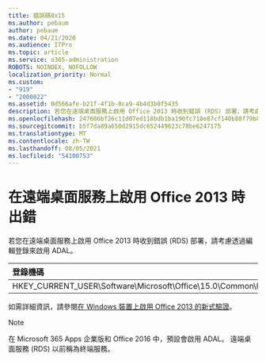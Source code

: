 ```yaml
---
title: 錯誤碼0x15
ms.author: pebaum
author: pebaum
ms.date: 04/21/2020
ms.audience: ITPro
ms.topic: article
ms.service: o365-administration
ROBOTS: NOINDEX, NOFOLLOW
localization_priority: Normal
ms.custom:
- "919"
- "2000022"
ms.assetid: 0d566afe-b21f-4f1b-8ca9-4b4d3b0f5435
description: 若您在遠端桌面服務上啟用 Office 2013 時收到錯誤 (RDS) 部署，請考慮透過編輯登錄來啟用 ADAL。
ms.openlocfilehash: 247686bf26c11d07ed118bdb1ba190fc718e87cf140b88f79b8aa0b40c827b4d
ms.sourcegitcommit: b5f7da89a650d2915dc652449623c78be6247175
ms.translationtype: MT
ms.contentlocale: zh-TW
ms.lasthandoff: 08/05/2021
ms.locfileid: "54100753"
---
```

# <a name="error-while-activation-office-2013-on-remote-desktop-services"></a>在遠端桌面服務上啟用 Office 2013 時出錯

若您在遠端桌面服務上啟用 Office 2013 時收到錯誤 (RDS) 部署，請考慮透過編輯登錄來啟用 ADAL。
  
|**登錄機碼**|**類型**|**Value**|
|:-----|:-----|:-----|
|HKEY_CURRENT_USER\Software\Microsoft\Office\15.0\Common\Identity\EnableADAL  <br/> |REG_DWORD  <br/> |1  <br/> |

如需詳細資訊，請參閱[在 Windows 裝置上啟用 Office 2013 的新式驗證](https://docs.microsoft.com/microsoft-365/admin/security-and-compliance/enable-modern-authentication)。
  
> [!NOTE]
>  在 Microsoft 365 Apps 企業版和 Office 2016 中，預設會啟用 ADAL。 遠端桌面服務 (RDS) 以前稱為終端服務。
  